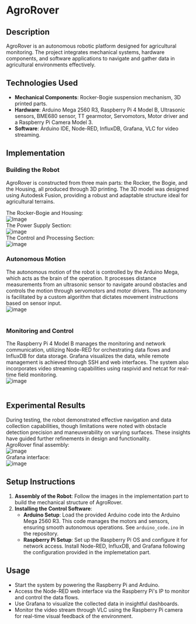 # AgroRover

## Description
AgroRover is an autonomous robotic platform designed for agricultural monitoring. The project integrates mechanical systems, hardware components, and software applications to navigate and gather data in agricultural environments effectively.

## Technologies Used
- **Mechanical Components**: Rocker-Bogie suspension mechanism, 3D printed parts.
- **Hardware**: Arduino Mega 2560 R3, Raspberry Pi 4 Model B, Ultrasonic sensors, BME680 sensor, TT gearmotor, Servomotors, Motor driver and a Raspberry Pi Camera Model 3.
- **Software**: Arduino IDE, Node-RED, InfluxDB, Grafana, VLC for video streaming.

## Implementation

### Building the Robot
AgroRover is constructed from three main parts: the Rocker, the Bogie, and the Housing, all produced through 3D printing. The 3D model was designed using Autodesk Fusion, providing a robust and adaptable structure ideal for agricultural terrains.

The Rocker-Bogie and Housing:<br>
![Image](https://github.com/user-attachments/assets/06b50f2e-769e-4de6-80b1-58edaea05c91)
<br>
The Power Supply Section:<br>
![image](https://github.com/user-attachments/assets/c268d25b-275e-4e45-8e4e-4ed1e71d407b)
<br>
The Control and Processing Section:<br>
![image](https://github.com/user-attachments/assets/d12de5b4-89da-4dbd-ada3-c36264b265d3)
<br>

### Autonomous Motion
The autonomous motion of the robot is controlled by the Arduino Mega, which acts as the brain of the operation. It processes distance measurements from an ultrasonic sensor to navigate around obstacles and controls the motion through servomotors and motor drivers. The autonomy is facilitated by a custom algorithm that dictates movement instructions based on sensor input.
<br>
![image](https://github.com/user-attachments/assets/030181c1-5d2e-4449-8c39-e5fc8fea7ee5)<br>
<br>

### Monitoring and Control
The Raspberry Pi 4 Model B manages the monitoring and network communication, utilizing Node-RED for orchestrating data flows and InfluxDB for data storage. Grafana visualizes the data, while remote management is achieved through SSH and web interfaces. The system also incorporates video streaming capabilities using raspivid and netcat for real-time field monitoring.
<br>
![image](https://github.com/user-attachments/assets/93197526-8310-4c5d-8bc7-e0b784ed6007)<br>
<br>

## Experimental Results
During testing, the robot demonstrated effective navigation and data collection capabilities, though limitations were noted with obstacle detection precision and maneuverability on varying surfaces. These insights have guided further refinements in design and functionality.
<br>
AgroRover final assembly:<br>
![image](https://github.com/user-attachments/assets/40f42cc0-04f9-4d7b-b8ea-20b732361e8f)
<br>
Grafana interface: <br>
![image](https://github.com/user-attachments/assets/002baebf-dae3-4d3e-b83a-2efdc552ebaf)
<br>

## Setup Instructions
1. **Assembly of the Robot**: Follow the images in the implementation part to build the mechanical structure of AgroRover.
2. **Installing the Control Software**:
   - **Arduino Setup**: Load the provided Arduino code into the Arduino Mega 2560 R3. This code manages the motors and sensors, ensuring smooth autonomous operations. See `arduino_code.ino` in the repository.
   - **Raspberry Pi Setup**: Set up the Raspberry Pi OS and configure it for network access. Install Node-RED, InfluxDB, and Grafana following the configuration provided in the implemetation part.

## Usage
- Start the system by powering the Raspberry Pi and Arduino.
- Access the Node-RED web interface via the Raspberry Pi's IP to monitor and control the data flows.
- Use Grafana to visualize the collected data in insightful dashboards.
- Monitor the video stream through VLC using the Raspberry Pi camera for real-time visual feedback of the environment.

